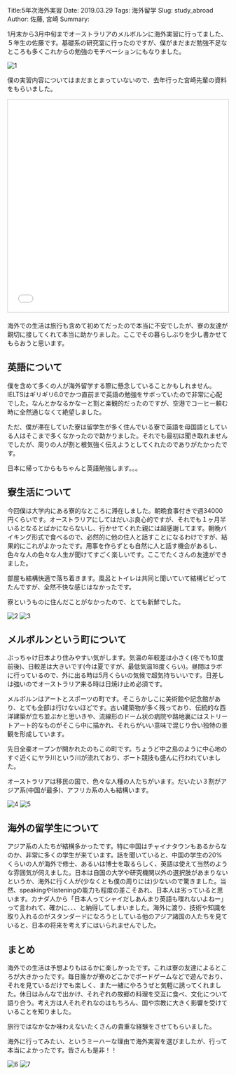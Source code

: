 Title:5年次海外実習
Date: 2019.03.29
Tags: 海外留学
Slug: study_abroad
Author: 佐藤, 宮崎
Summary:

1月末から3月中旬までオーストラリアのメルボルンに海外実習に行ってました、５年生の佐藤です。基礎系の研究室に行ったのですが、僕がまだまだ勉強不足なところも多くこれからの勉強のモチベーションにもなりました。

![1]({attach}images/study_abroad_figs/img_01.jpg)

僕の実習内容についてはまだまとまっていないので、去年行った宮崎先輩の資料をもらいました。

<iframe src="//www.slideshare.net/slideshow/embed_code/key/f3e0fxEFp9OQAq" width="595" height="485" frameborder="0" marginwidth="0" marginheight="0" scrolling="no" style="border:1px solid #CCC; border-width:1px; margin-bottom:5px; max-width: 100%;" allowfullscreen> </iframe> <div style="margin-bottom:5px">

海外での生活は旅行も含めて初めてだったので本当に不安でしたが、寮の友達が親切に接してくれて本当に助かりました。ここでその暮らしぶりを少し書かせてもらおうと思います。

## 英語について

僕を含めて多くの人が海外留学する際に懸念していることかもしれません。IELTSはギリギリ6.0でかつ直前まで英語の勉強をサボっていたので非常に心配でした。なんとかなるかなーと割と楽観的だったのですが、空港でコーヒー頼む時に全然通じなくて絶望しました。

ただ、僕が滞在していた寮は留学生が多く住んでいる寮で英語を母国語としている人はそこまで多くなかったので助かりました。それでも最初は聞き取れませんでしたが、周りの人が割と根気強く伝えようとしてくれたのでありがたかったです。

日本に帰ってからもちゃんと英語勉強します。。。

## 寮生活について

今回僕は大学内にある寮的なところに滞在しました。朝晩食事付きで週34000円くらいです。オーストラリアにしてはだいぶ良心的ですが、それでも１ヶ月半いるとなるとばかにならないし、行かせてくれた親には超感謝してます。朝晩バイキング形式で食べるので、必然的に他の住人と話すことになるわけですが、結果的にこれがよかったです。用事を作らずとも自然に人と話す機会があるし、色々な人の色々な人生が聞けてすごく楽しいです。ここでたくさんの友達ができました。

部屋も結構快適で落ち着きます。風呂とトイレは共同と聞いていて結構ビビってたんですが、全然不快な感じはなかったです。

寮というものに住んだことがなかったので、とても新鮮でした。

![2]({attach}images/study_abroad_figs/img_02.jpg)
![3]({attach}images/study_abroad_figs/img_03.jpg)

## メルボルンという町について

ぶっちゃけ日本より住みやすい気がします。気温の年較差は小さく(冬でも10度前後)、日較差は大きいです(今は夏ですが、最低気温18度くらい)。昼間はラボに行っているので、外に出る時は5月くらいの気候で超気持ちいいです。日差しは強いのでオーストラリア来る時は日焼け止め必須です。

メルボルンはアートとスポーツの町です。そこらかしこに美術館や記念館があり、とても全部は行けないほどです。古い建築物が多く残っており、伝統的な西洋建築が立ち並ぶかと思いきや、流線形のドーム状の病院や路地裏にはストリートアート的なものがそこら中に描かれ、それらがいい意味で混じり合い独特の景観を形成しています。

先日全豪オープンが開かれたのもこの町です。ちょうど中之島のように中心地のすぐ近くにヤラ川という川が流れており、ボート競技も盛んに行われていました。

オーストラリアは移民の国で、色々な人種の人たちがいます。だいたい３割がアジア系(中国が最多)、アフリカ系の人も結構います。

![4]({attach}images/study_abroad_figs/img_04.jpg)
![5]({attach}images/study_abroad_figs/img_05.jpg)

## 海外の留学生について

アジア系の人たちが結構多かったです。特に中国はチャイナタウンもあるからなのか、非常に多くの学生が来ています。話を聞いていると、中国の学生の20%くらいの人が海外で修士、あるいは博士を取るらしく、英語は使えて当然のような雰囲気が伺えました。日本は自国の大学や研究機関以外の選択肢があまりないというか、海外に行く人が(少なくとも僕の周りには)少ないので驚きました。当然、speakingやlisteningの能力も程度の差こそあれ、日本人は劣っていると思います。カナダ人から「日本人ってシャイだしあんまり英語も喋れないよねー」って言われて、確かに、、、と納得してしまいました。海外に渡り、技術や知識を取り入れるのがスタンダードになろうとしている他のアジア諸国の人たちを見ていると、日本の将来を考えずにはいられませんでした。

## まとめ

海外での生活は予想よりもはるかに楽しかったです。これは寮の友達によるところが大きかったです。毎日誰かが寮のどこかでボードゲームなどで遊んでおり、それを見ているだけでも楽しく、また一緒にやろうぜと気軽に誘ってくれました。休日はみんなで出かけ、それぞれの故郷の料理を交互に食べ、文化について語り合う。考え方は人それぞれなのはもちろん、国や宗教に大きく影響を受けていることを知りました。

旅行ではなかなか味わえないたくさんの貴重な経験をさせてもらいました。

海外に行ってみたい、というミーハーな理由で海外実習を選びましたが、行って本当によかったです。皆さんも是非！！

![6]({attach}images/study_abroad_figs/img_06.jpg)
![7]({attach}images/study_abroad_figs/img_07.jpg)

